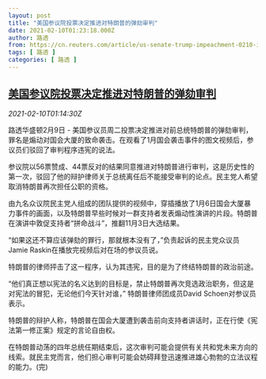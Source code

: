 ```yaml
---
layout: post
title: "美国参议院投票决定推进对特朗普的弹劾审判"
date: 2021-02-10T01:23:18.000Z
author: 路透
from: https://cn.reuters.com/article/us-senate-trump-impeachment-0210-idCNKBS2AA03D
tags: [ 路透 ]
categories: [ 路透 ]
---
```

<!--1612920198000-->
[美国参议院投票决定推进对特朗普的弹劾审判](https://cn.reuters.com/article/us-senate-trump-impeachment-0210-idCNKBS2AA03D)
------

<div>
<div><i>2021-02-10T01:14:30Z</i></div><p>路透华盛顿2月9日 - 美国参议员周二投票决定推进对前总统特朗普的弹劾审判，罪名是煽动对国会大厦的致命袭击。在观看了1月国会袭击事件的图文视频后，参议员们驳回了审判程序违宪的说法。</p><p>参议院以56票赞成、44票反对的结果同意推进对特朗普进行审判，这是历史性的第一次，驳回了他的辩护律师关于总统离任后不能接受审判的论点。民主党人希望取消特朗普再次担任公职的资格。</p><p>由九名众议院民主党人组成的团队提供的视频中，穿插播放了1月6日国会大厦暴力事件的画面，以及特朗普早些时候对一群支持者发表煽动性演讲的片段。特朗普在演讲中敦促支持者“拼命战斗”，推翻11月3日大选结果。</p><p>“如果这还不算应该弹劾的罪行，那就根本没有了，”负责起诉的民主党众议员Jamie Raskin在播放完视频后对在场的参议员说。</p><p>特朗普的律师抨击了这一程序，认为其违宪，目的是为了终结特朗普的政治前途。</p><p>“他们真正想以宪法的名义达到的目标是，禁止特朗普再次竞选政治职务，但这是对宪法的冒犯，无论他们今天针对谁，” 特朗普律师团成员David Schoen对参议员表示。</p><p>特朗普的辩护人称，特朗普在国会大厦遭到袭击前向支持者讲话时，正在行使《宪法第一修正案》规定的言论自由权。</p><p>在特朗普动荡的四年总统任期结束后，这次审判可能会提供有关共和党未来方向的线索。就民主党而言，他们担心审判可能会妨碍拜登迅速推进雄心勃勃的立法议程的能力。(完)</p>
</div>
